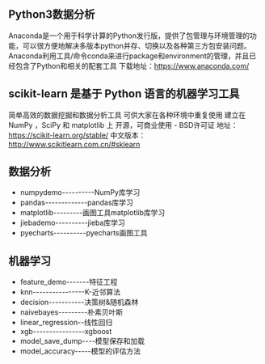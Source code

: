 ## Python3数据分析
Anaconda是一个用于科学计算的Python发行版，提供了包管理与环境管理的功能，可以很方便地解决多版本python并存、切换以及各种第三方包安装问题。
Anaconda利用工具/命令conda来进行package和environment的管理，并且已经包含了Python和相关的配套工具
下载地址：https://www.anaconda.com/


## scikit-learn 是基于 Python 语言的机器学习工具
简单高效的数据挖掘和数据分析工具
可供大家在各种环境中重复使用
建立在 NumPy ，SciPy 和 matplotlib 上
开源，可商业使用 - BSD许可证
地址：https://scikit-learn.org/stable/
中文版本：http://www.scikitlearn.com.cn/#sklearn

## 数据分析
- numpydemo----------NumPy库学习
- pandas-------------pandas库学习
- matplotlib---------画图工具matplotlib库学习
- jiebademo----------jieba库学习
- pyecharts----------pyecharts画图工具

## 机器学习
- feature_demo-------特征工程
- knn----------------K-近邻算法
- decision-----------决策树&随机森林
- naivebayes---------朴素贝叶斯
- linear_regression--线性回归
- xgb----------------xgboost
- model_save_dump----模型保存和加载
- model_accuracy-----模型的评估方法